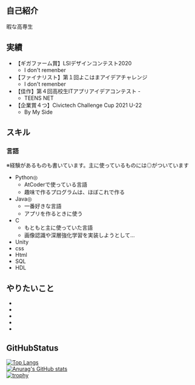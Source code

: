 ## 自己紹介
暇な高専生

## 実績
* 【ギガファーム賞】LSIデザインコンテスト2020
    - I don't remenber
* 【ファイナリスト】第１回よこはまアイデアチャレンジ
    - I don't remenber
* 【佳作】第４回高校生ITアプリアイデアコンテスト    - 
    - TEENS NET
* 【企業賞４つ】Civictech Challenge Cup 2021 U-22
    - By My Side

## スキル
### 言語
※経験があるものも書いています。主に使っているものには◎がついています
* Python◎
    - AtCoderで使っている言語
    - 趣味で作るプログラムは、ほぼこれで作る
* Java◎
    - 一番好きな言語
    - アプリを作るときに使う
* C
    - もともと主に使っていた言語
    - 画像認識や深層強化学習を実装しようとして...
* Unity
* css
* Html
* SQL
* HDL

## やりたいこと
* 
* 
* 
* 
* 
## GitHubStatus
[![Top Langs](https://github-readme-stats.vercel.app/api/top-langs/?username=0-ayano&)](https://github.com/anuraghazra/github-readme-stats)<br>
[![Anurag's GitHub stats](https://github-readme-stats.vercel.app/api?username=0-ayano)](https://github.com/anuraghazra/github-readme-stats)<br>
[![trophy](https://github-profile-trophy.vercel.app/?username=0-ayano)](https://github.com/ryo-ma/github-profile-trophy)<br>
